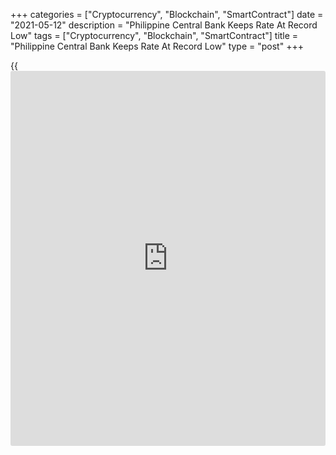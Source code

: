 +++
categories = ["Cryptocurrency", "Blockchain", "SmartContract"]
date = "2021-05-12"
description = "Philippine Central Bank Keeps Rate At Record Low"
tags = ["Cryptocurrency", "Blockchain", "SmartContract"]
title = "Philippine Central Bank Keeps Rate At Record Low"
type = "post"
+++

{{<iframe id="large-banner" src="https://www.bounty.group/#slide=18.0" width="100%" height="600" scrolling="no" style="border: 0px solid rgb(216, 221, 230); border-radius: 3px;">}}

The Philippine central bank decided to keep its key interest rate at a
record low on Wednesday, after official data showed that the
[economy][1] continued to contract at the start of the year.

The Monetary Board of the Bangko Sentral Ng Pilipinas decided to hold
the key interest rate, which is the overnight reverse repurchase
facility rate, steady at 2.00 percent.

The interest rates on the overnight deposit and lending facilities were
kept at 1.5 percent and 2.5 percent, respectively.

"On balance, the expected path of inflation and downside risks to
domestic economic growth warrant keeping monetary [policy](https://www.fintechee.com/policy/) settings
steady," the bank said in a statement.

Looking ahead, the central bank affirmed that maintaining an
accommodative stance should quicken the economy's transition toward a
sustainable recovery.

Data released on Tuesday showed that the economy contracted for the
fifth straight quarter in the three months to March period. Gross
domestic product fell 4.2 percent in the first quarter from the last
year, but slower than the 8.3 percent decline seen in the fourth quarter
of 2020.

The bank expects inflation to settle within the target range in 2021 and
2022. The BSP downgraded its inflation outlook for 2021 to 3.9 percent
from 4.2 percent. Meanwhile, the outlook for 2022 was raised to 3
percent from 2.8 percent.

The bank said sustained support for domestic demand remains a priority
for monetary [policy](https://www.fintechee.com/policy/), especially as risk aversion continues to hamper
credit activity despite ample liquidity in the financial system.

The main reason the central bank did not cut interest rates today is
elevated inflation, Alex Holmes, an economist at Capital Economics,
said. The economist expects inflation to fall back in the second half of
the year.

For comments and feedback [contact](https://www.playgroundfx.com/contact/): editorial@rtt[news](https://www.letsplayfx.com/blog/forex-news-website/).com

[Economic News][1]

 **What parts of the world are seeing the best (and worst) economic
performances lately? Click[here][2] to check out our [Econ Scorecard][2]
and find out! See up-to-the-moment [ranking](https://www.playgroundfx.com/blog/crypto-exchange-ranking/)s for the best and worst
performers in [GDP][3], [unemployment rate][4], [inflation][2] and much
more.**

   1. www.rtt[news](https://www.letsplayfx.com/blog/forex-news-website/).com/Content/EconomicNews.aspx
   2. www.rtt[news](https://www.letsplayfx.com/blog/forex-news-website/).com/economic-scorecard/world-rank/CPI/highest-performance.aspx
   3. www.rtt[news](https://www.letsplayfx.com/blog/forex-news-website/).com/economic-scorecard/world-rank/GDP/highest-performance.aspx
   4. www.rtt[news](https://www.letsplayfx.com/blog/forex-news-website/).com/economic-scorecard/world-rank/unemployment-rate/lowest-performance.aspx